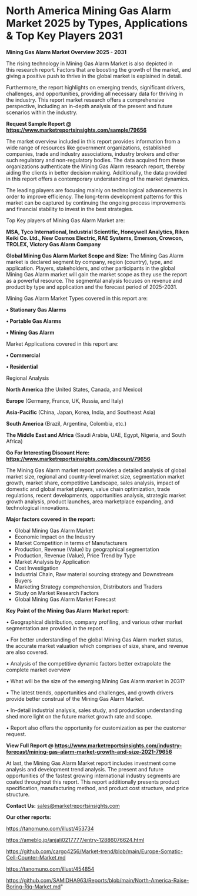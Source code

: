 # North America Mining Gas Alarm Market 2025 by Types, Applications & Top Key Players 2031

<Strong> Mining Gas Alarm Market Overview 2025 - 2031</strong>

The rising technology in Mining Gas Alarm Market is also depicted in this research report. Factors that are boosting the growth of the market, and giving a positive push to thrive in the global market is explained in detail.

Furthermore, the report highlights on emerging trends, significant drivers, challenges, and opportunities, providing all necessary data for thriving in the industry. This report market research offers a comprehensive perspective, including an in-depth analysis of the present and future scenarios within the industry.

<strong>Request Sample Report @ <a href=https://www.marketreportsinsights.com/sample/79656>https://www.marketreportsinsights.com/sample/79656</a></strong>

The market overview included in this report provides information from a wide range of resources like government organizations, established companies, trade and industry associations, industry brokers and other such regulatory and non-regulatory bodies. The data acquired from these organizations authenticate the Mining Gas Alarm research report, thereby aiding the clients in better decision making. Additionally, the data provided in this report offers a contemporary understanding of the market dynamics.

The leading players are focusing mainly on technological advancements in order to improve efficiency. The long-term development patterns for this market can be captured by continuing the ongoing process improvements and financial stability to invest in the best strategies.

Top Key players of Mining Gas Alarm Market are:

<strong>MSA, Tyco International, Industrial Scientific, Honeywell Analytics, Riken Keiki Co. Ltd., New Cosmos Electric, RAE Systems, Emerson, Crowcon, TROLEX, Victory Gas Alarm Company</strong>

<strong><b>Global Mining Gas Alarm Market Scope and Size:</b></strong>
The Mining Gas Alarm market is declared segment by company, region (country), type, and application. Players, stakeholders, and other participants in the global Mining Gas Alarm market will gain the market scope as they use the report as a powerful resource. The segmental analysis focuses on revenue and product by type and application and the forecast period of 2025-2031.

Mining Gas Alarm Market Types covered in this report are:

<strong>• Stationary Gas Alarms

• Portable Gas Alarms

• Mining Gas Alarm</strong>

Market Applications covered in this report are:

<strong>• Commercial

• Residential</strong> 

Regional Analysis

<strong>North America</strong> (the United States, Canada, and Mexico)

<strong>Europe</strong> (Germany, France, UK, Russia, and Italy)

<strong>Asia-Pacific</strong> (China, Japan, Korea, India, and Southeast Asia)

<strong>South America</strong> (Brazil, Argentina, Colombia, etc.)

<strong>The Middle East and Africa</strong> (Saudi Arabia, UAE, Egypt, Nigeria, and South Africa)

<strong>Go For Interesting Discount Here: <a href=https://www.marketreportsinsights.com/discount/79656>https://www.marketreportsinsights.com/discount/79656</a></strong>

The Mining Gas Alarm market report provides a detailed analysis of global market size, regional and country-level market size, segmentation market growth, market share, competitive Landscape, sales analysis, impact of domestic and global market players, value chain optimization, trade regulations, recent developments, opportunities analysis, strategic market growth analysis, product launches, area marketplace expanding, and technological innovations.

<strong><b>Major factors covered in the report:</b></strong>
<ul>
  <li>Global Mining Gas Alarm Market </li>
  <li>Economic Impact on the Industry</li>
  <li>Market Competition in terms of Manufacturers</li>
  <li>Production, Revenue (Value) by geographical segmentation</li>
  <li>Production, Revenue (Value), Price Trend by Type</li>
  <li>Market Analysis by Application</li>
  <li>Cost Investigation</li>
  <li>Industrial Chain, Raw material sourcing strategy and Downstream Buyers</li>
  <li>Marketing Strategy comprehension, Distributors and Traders</li>
  <li>Study on Market Research Factors</li>
  <li>Global Mining Gas Alarm Market Forecast</li>
</ul>

<strong><b>Key Point of the Mining Gas Alarm Market report:</b></strong>

• Geographical distribution, company profiling, and various other market segmentation are provided in the report.

• For better understanding of the global Mining Gas Alarm market status, the accurate market valuation which comprises of size, share, and revenue are also covered.

• Analysis of the competitive dynamic factors better extrapolate the complete market overview

• What will be the size of the emerging Mining Gas Alarm market in 2031?

• The latest trends, opportunities and challenges, and growth drivers provide better construal of the Mining Gas Alarm Market.

• In-detail industrial analysis, sales study, and production understanding shed more light on the future market growth rate and scope.

• Report also offers the opportunity for customization as per the customer request.

<strong><b>View Full Report @ <a href=https://www.marketreportsinsights.com/industry-forecast/mining-gas-alarm-market-growth-and-size-2021-79656>https://www.marketreportsinsights.com/industry-forecast/mining-gas-alarm-market-growth-and-size-2021-79656</a></b></strong>


At last, the Mining Gas Alarm Market report includes investment come analysis and development trend analysis. The present and future opportunities of the fastest growing international industry segments are coated throughout this report. This report additionally presents product specification, manufacturing method, and product cost structure, and price structure.

<strong>Contact Us:</strong>
sales@marketreportsinsights.com

<strong>Our other reports:</strong>

<a href=https://tanomuno.com/illust/453734>https://tanomuno.com/illust/453734</a>

<a href=https://ameblo.jp/anjali0217777/entry-12886076624.html>https://ameblo.jp/anjali0217777/entry-12886076624.html</a>

<a href=https://github.com/cargo4256/Market-trend/blob/main/Europe-Somatic-Cell-Counter-Market.md>https://github.com/cargo4256/Market-trend/blob/main/Europe-Somatic-Cell-Counter-Market.md</a>

<a href=https://tanomuno.com/illust/454854>https://tanomuno.com/illust/454854</a>

<a href=https://github.com/SAMIDHA963/Reports/blob/main/North-America-Raise-Boring-Rig-Market.md>https://github.com/SAMIDHA963/Reports/blob/main/North-America-Raise-Boring-Rig-Market.md</a>"
